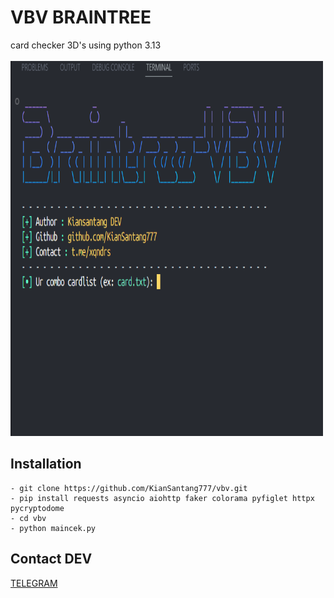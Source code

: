 # VBV BRAINTREE
card checker 3D's using python 3.13
<br><br>
<img src="https://raw.githubusercontent.com/KianSantang777/vbv/refs/heads/main/demo.png" alt="Girl in a jacket" width="500" height="600">

## Installation
```
- git clone https://github.com/KianSantang777/vbv.git
- pip install requests asyncio aiohttp faker colorama pyfiglet httpx pycryptodome
- cd vbv
- python maincek.py
```
## Contact DEV
[TELEGRAM](https://t.me/xqndrs66)

